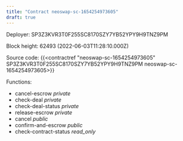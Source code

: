 ```yaml
---
title: "Contract neoswap-sc-1654254973605"
draft: true
---
```

Deployer: SP3Z3KVR3T0F255SC8170SZY7YB52YPY9H9TNZ9PM


 



Block height: 62493 (2022-06-03T11:28:10.000Z)

Source code: {{<contractref "neoswap-sc-1654254973605" SP3Z3KVR3T0F255SC8170SZY7YB52YPY9H9TNZ9PM neoswap-sc-1654254973605>}}

Functions:

* cancel-escrow _private_
* check-deal _private_
* check-deal-status _private_
* release-escrow _private_
* cancel _public_
* confirm-and-escrow _public_
* check-contract-status _read_only_
